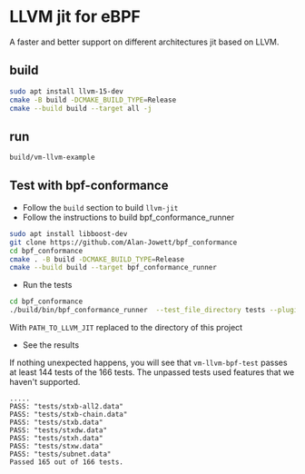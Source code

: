 # LLVM jit for eBPF

A faster and better support on different architectures jit based on LLVM.

## build

```sh
sudo apt install llvm-15-dev
cmake -B build -DCMAKE_BUILD_TYPE=Release
cmake --build build --target all -j
```

## run

```sh
build/vm-llvm-example
```

## Test with bpf-conformance

- Follow the `build` section to build `llvm-jit`
- Follow the instructions to build bpf_conformance_runner

```bash
sudo apt install libboost-dev
git clone https://github.com/Alan-Jowett/bpf_conformance
cd bpf_conformance
cmake . -B build -DCMAKE_BUILD_TYPE=Release
cmake --build build --target bpf_conformance_runner
```

- Run the tests

```bash
cd bpf_conformance
./build/bin/bpf_conformance_runner  --test_file_directory tests --plugin_path PATH_TO_LLVM_JIT/build/vm-llvm-bpf-test 
```

With `PATH_TO_LLVM_JIT` replaced to the directory of this project

- See the results

If nothing unexpected happens, you will see that `vm-llvm-bpf-test` passes at least 144 tests of the 166 tests. The unpassed tests used features that we haven't supported.

```console
.....
PASS: "tests/stxb-all2.data"
PASS: "tests/stxb-chain.data"
PASS: "tests/stxb.data"
PASS: "tests/stxdw.data"
PASS: "tests/stxh.data"
PASS: "tests/stxw.data"
PASS: "tests/subnet.data"
Passed 165 out of 166 tests.
```
